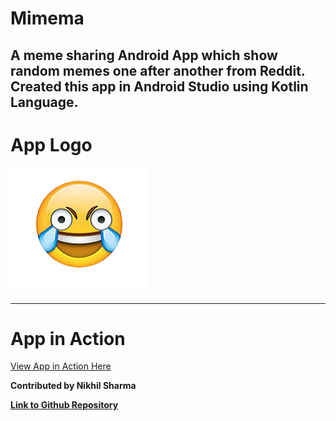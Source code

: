 <h1>Mimema</h1>
<h2>A meme sharing Android App which show random memes one after another from Reddit. Created this app in Android Studio using Kotlin Language.</h2> 
<h1>App Logo</h1>
<img src="https://github.com/Nikhil-Sharma-1/Mimema/blob/master/icon.png" alt="Mimema Logo">
<hr>

# App in Action
[View App in Action Here](https://www.linkedin.com/feed/update/urn:li:activity:6720066519071498241/)

**Contributed by Nikhil Sharma**

**[Link to Github Repository](https://github.com/Nikhil-Sharma-1/Mimema)**
